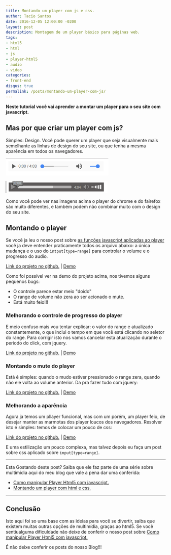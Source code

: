 ```yaml
---
title: Montando um player com js e css.
author: Tacio Santos
date: 2016-12-05 12:00:00 -0200
layout: post
description: Montagem de um player básico para páginas web.
tags:
- html5
- html
- js
- player-html5
- audio
- video
categories:
- front-end
disqus: true
permalink: /posts/montando-um-player-com-js/
---
```


**Neste tutorial você vai aprender a montar um player para o seu site com javascript.**


## Mas por que criar um player com js?

Simples: Design. Você pode querer um player que seja visualmente mais semelhante as linhas de design do seu site, ou que tenha a mesma aparência em todos os navegadores.

![Figura1: Player html5 no chrome](/assets/images/posts/player2/player-chrome.png "Player html5 no chrome")

![Figura1: Player html5 no firefox](/assets/images/posts/player2/player-firefox.png "Player html5 no firefox")

Como você pode ver nas imagens acima o player do chrome e do fairefox são muito diferentes, e também podem não combinar muito com o design do seu site.

## Montando o player

Se você ja leu o nosso post sobre [as funções javascript aplicadas ao player](/posts/manipular-player-html5-com-js/ "Como manipular player Html5 com JavaScript") você ja deve entender praticamente todos os arquivo abaixo: a única mudança e o uso do `intput[type=range]` para controlar o volume e o progresso do audio.

<script src="https://gist.github.com/taciosantosblog/34b53fc93608831e968afda123dd0c2a.js"></script>

<script src="https://gist.github.com/taciosantosblog/e1b20a68d6be2460c76f7026dd2e703f.js"></script>

<a href="https://github.com/taciosantosblog/playerHTML5-blog/tree/master/playerHTML5/post2/example1" target="_blank">Link do projeto no github.</a>   |   <a href="../../examples/manipular-player-html5-com-js/playerHTML5/post2/example1/" target="_blank"> Demo </a>
 
Como foi possível ver na demo do projeto acima, nos tivemos alguns pequenos bugs:

* O controle parece estar meio "doido"
* O range de volume não zera ao ser acionado o mute.
* Está muito feio!!!

### Melhorando o controle de progresso do player

E meio confuso mais vou tentar explicar: o valor do range e atualizado constantemente, o que inclui o tempo em que você está clicando no seletor do range. Para corrigir isto nos vamos cancelar esta atualização durante o periodo do click, com jquery.

<script src="https://gist.github.com/taciosantosblog/174f39235722c81d4af8fadf58aab73d.js"></script>

<a href="https://github.com/taciosantosblog/playerHTML5-blog/tree/master/playerHTML5/post2/example2" target="_blank">Link do projeto no github.</a>   |   <a href="../../examples/manipular-player-html5-com-js/playerHTML5/post2/example2/" target="_blank"> Demo </a>

### Montando o mute do player

Está é simples: quando o mudo estiver pressionado o range zera, quando não ele volta ao volume anterior. Da pra fazer tudo com jquery:

<a href="https://github.com/taciosantosblog/playerHTML5-blog/tree/master/playerHTML5/post2/example3" target="_blank">Link do projeto no github.</a>   |   <a href="../../examples/manipular-player-html5-com-js/playerHTML5/post2/example3/" target="_blank"> Demo </a>

### Melhorando a aparência

Agora ja temos um pllayer funcional, mas com um porém, um player feio, de desejar manter as marmotas dos player loucos dos navegadores.
Resolver isto é simples: temos de colocar um pouco de css:

<a href="https://github.com/taciosantosblog/playerHTML5-blog/tree/master/playerHTML5/post2/example4" target="_blank">Link do projeto no github.</a>   |   <a href="../../examples/manipular-player-html5-com-js/playerHTML5/post2/example4/" target="_blank"> Demo </a>

E uma estilização um pouco complexa, mas talvez depois eu faça um post sobre css aplicado sobre `input[type=range]`.

 ****
 Esta Gostando deste post? Saiba que ele faz parte de uma série sobre multimidia aqui do meu blog que vale a pena dar uma conferida:
 
* [Como manipular Player Html5 com javascript.](../manipular-player-html5-com-js/)
* [Montando um player com html e css.](../montando-um-player-com-js/)

 
 ****

## Conclusão
 
Isto aqui foi so uma base com as ideias para você se divertir, saiba que existem muitas outras opções de multimídia, graças ao html5.
Se você sentiualguma dificuldade não deixe de conferir o nosso post sobre [Como manipular Player Html5 com javascript.](../manipular-player-html5-com-js/)
 
 É não deixe conferir os posts do nosso Blog!!!










